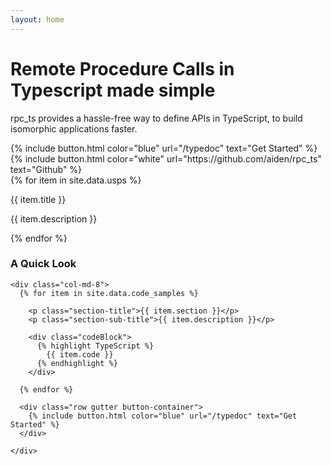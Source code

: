 ```yaml
---
layout: home
---
```



<div id="hero-section" class="container-fluid">
  <div class="row gutter">
    <div class="text-center main-text">
      <h1 class="display-3">Remote Procedure Calls in Typescript made simple</h1>
      <p class="lead">rpc_ts provides a hassle-free way to define APIs in TypeScript, to build isomorphic applications faster.</p>
    </div>
  </div>
  <div class="row gutter button-container">
    {% include button.html color="blue" url="/typedoc" text="Get Started" %}
    {% include button.html color="white" url="https://github.com/aiden/rpc_ts" text="Github" %}
  </div>


  <div class="row gutter ups-section">
    {% for item in site.data.usps %}
      <div class="col-md p-md-4 py-3 usp-container {{ item.position }}">
        <p class="usp-title">{{ item.title }}</p>
        <p class="usp-description">{{ item.description }}</p>
      </div>
    {% endfor %}
  </div>
</div>


<div class="quicklook-section container-fluid">
  <div class="row gutter">
    <div class="col-md-4">
      <h3>A Quick Look</h3>
    </div>

    <div class="col-md-8">
      {% for item in site.data.code_samples %}

        <p class="section-title">{{ item.section }}</p>
        <p class="section-sub-title">{{ item.description }}</p>

        <div class="codeBlock">
          {% highlight TypeScript %}
            {{ item.code }}
          {% endhighlight %}
        </div>

      {% endfor %}

      <div class="row gutter button-container">
        {% include button.html color="blue" url="/typedoc" text="Get Started" %}
      </div>

    </div>
  </div>
</div>
